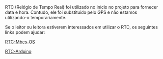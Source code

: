<p>RTC (Relógio de Tempo Real) foi utilizado no início no projeto para fornecer data e hora. Contudo, ele foi substituído pelo GPS
e não estamos utilizando-o temporariamente.</p>

<p>Se o leitor ou leitora estiverem interessados em utilizar o RTC, os seguintes links podem ajudar:</p>


[RTC-Mbes-OS](https://os.mbed.com/components/DS1307-RTC)

[RTC-Arduino](https://www.filipeflop.com/blog/relogio-rtc-ds1307-arduino)
